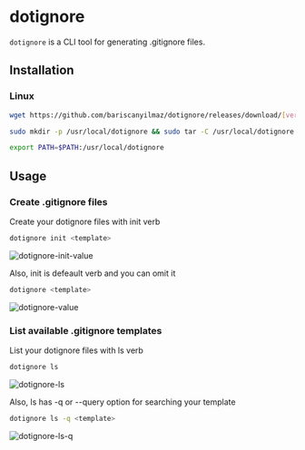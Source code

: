 # dotignore

`dotignore` is a CLI tool for generating .gitignore files.

## Installation

### Linux

```sh
wget https://github.com/bariscanyilmaz/dotignore/releases/download/[version]/dotignore-[version]-linux-x64.tar.gz

sudo mkdir -p /usr/local/dotignore && sudo tar -C /usr/local/dotignore -xzf dotignore-[version]-linux-x64.tar.gz

export PATH=$PATH:/usr/local/dotignore
```

## Usage

### Create .gitignore files

Create your dotignore files with init verb

```bash
dotignore init <template>
```

![dotignore-init-value](https://user-images.githubusercontent.com/30300440/130862256-998b5e65-8f01-4e98-8e60-a729f30ff91e.gif)  

Also, init is defeault verb and you can omit it

```bash
dotignore <template>
```

![dotignore-value](https://user-images.githubusercontent.com/30300440/130862290-a9182421-0168-4d8e-a697-a7c5be2ac1a9.gif)  

### List available .gitignore templates

List your dotignore files with ls verb

```bash
dotignore ls 
```

![dotignore-ls](https://user-images.githubusercontent.com/30300440/130862328-38127d04-3aa1-45bd-a4d0-2117dc1fef18.gif)  

Also, ls has -q or --query option for searching your template

```bash
dotignore ls -q <template>
```

![dotignore-ls-q](https://user-images.githubusercontent.com/30300440/130862991-42fe1177-9bff-41e6-b85b-138be7a412c9.gif)
